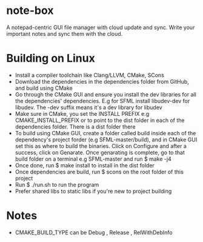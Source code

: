 # note-box
A notepad-centric GUI file manager with cloud update and sync. Write your important notes and sync them with the cloud.

# Building on Linux
- Install a compiler toolchain like Clang/LLVM, CMake, SCons
- Download the dependencies in the dependencies folder from GitHub, and build using CMake
- Go through the CMake GUI and ensure you install the dev libraries for all the dependencies' dependencies. E.g for SFML install libudev-dev for libudev. The -dev suffix means it's a dev library for libudev
- Make sure in CMake, you set the INSTALL PREFIX e.g CMAKE_INSTALL_PREFIX or to point to the dist folder in each of the dependencies folder. There is a dist folder there
- To build using CMake GUI, create a folder called build inside each of the dependency's project forder (e.g SFML-master/build), and in CMake GUI set this as where to build the binaries. Click on Configure and after a success, click on Genarate. Once genarating is complete, go to that build folder on a terminal e.g SFML-master and run $ make -j4
- Once done, run $ make install to install in the dist folder
- Once dependencies are build, run $ scons on the root folder of this project
- Run $ ./run.sh to run the program
- Prefer shared libs to static libs if you're new to project building

# Notes
- CMAKE_BUILD_TYPE can be Debug , Release , RelWithDebInfo